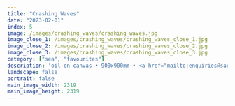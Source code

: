 ```yaml
---
title: "Crashing Waves"
date: "2023-02-01"
index: 5
image: /images/crashing_waves/crashing_waves.jpg
image_close_1: /images/crashing_waves/crashing_waves_close_1.jpg
image_close_2: /images/crashing_waves/crashing_waves_close_2.jpg
image_close_3: /images/crashing_waves/crashing_waves_close_3.jpg
category: ["sea", "favourites"]
description: 'oil on canvas • 900x900mm • <a href="mailto:enquiries@sarahanneartist.com" target="_blank" rel="noopener noreferrer">enquire</a>'
landscape: false
portrait: false
main_image_width: 2319
main_image_height: 2319
---
```

